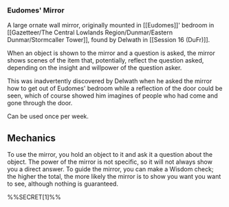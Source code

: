 ### Eudomes' Mirror 

A large ornate wall mirror, originally mounted in [[Eudomes]]' bedroom in [[Gazetteer/The Central Lowlands Region/Dunmar/Eastern Dunmar/Stormcaller Tower]], found by Delwath in [[Session 16 (DuFr)]].

When an object is shown to the mirror and a question is asked, the mirror shows scenes of the item that, potentially, reflect the question asked, depending on the insight and willpower of the question asker. 

This was inadvertently discovered by Delwath when he asked the mirror how to get out of Eudomes' bedroom while a reflection of the door could be seen, which of course showed him imagines of people who had come and gone through the door. 

Can be used once per week. 

## Mechanics

To use the mirror, you hold an object to it and ask it a question about the object. The power of the mirror is not specific, so it will not always show you a direct answer. To guide the mirror, you can make a Wisdom check; the higher the total, the more likely the mirror is to show you want you want to see, although nothing is guaranteed. 

%%SECRET[1]%%
